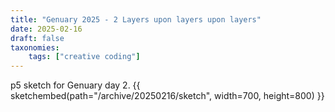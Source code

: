 ```yaml
---
title: "Genuary 2025 - 2 Layers upon layers upon layers"
date: 2025-02-16
draft: false
taxonomies:
    tags: ["creative coding"]
---
```

p5 sketch for Genuary day 2.
 {{ sketchembed(path="/archive/20250216/sketch", width=700, height=800) }}
